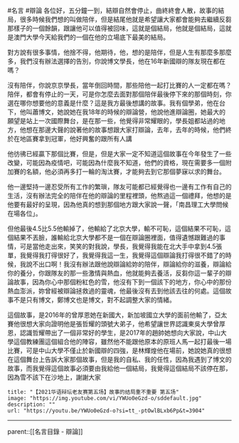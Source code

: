 #名言 #辯論 
各位好，五分鐘一到，結辯自然會停止，曲終終會人散，故事的結局，很多時候我們想的叫做陪伴，但是結尾他就是希望讓大家都會能夠去繼續反芻那樣子的一個餘韻，跟讓他可以值得被回味，這就是個結局，他就是個結局，這就是澳門大學今天給我們的一個在他的立場底下最美的結局。

對方說有很多事情，他捨不得，他期待，他，想的是陪伴，但是人生有那麼多那麼多，我們沒有辦法選擇的告別，你說博文學長，他在16年新國辯的隊友現在都在嗎？

沒有陪伴，你說京京學長，當年倒回時間，那些陪他一起打比賽的人一定都在嗎？陪伴，都會有停止的一天，可是你怎麼去面對那個陪伴最後停下來的那個時刻，你選在哪你想要他的意義是什麼？這是我方最後想講的故事。我有個學弟，他在台下，他叫蕭博文，她說她在我18年的時候的辯論營，他說他進辯論圈，她最大的願望是站上一次國際舞台，是在那一些，他覺得非常耀眼的，學長姐都站過的地方，他想在那邊大聲的說著他的故事想跟大家打辯論，去年，去年的時候，他們終於在地區賽拿到冠軍，他好興奮的跟所有人講

他彷彿已經贏下那個比賽，但是，但是大家一定不知道這個故事在今年發生了一些改變，可能因為疫情吧，可能因為什麼我不知道，他們的資格，現在需要多一個附加賽的名額，他必須再多打一輪的淘汰賽，才能夠去到它那個夢寐以求的舞台。

他一邊堅持一邊忍受所有工作的繁瑣，隊友可能都已經覺得也一邊有工作有自己的生活，沒有辦法完全的陪伴在他的辯論的里程裡頭，他熬過這一個禮拜，他想的是他要有最好的呈現，因為他真的想到那個地方跟大家說一聲，「南昌理工大學問候在場各位」。

但他最後4.5比5.5他輸掉了，他輸給了北京大學，輸不可恥，這個結果不可恥，這個結果不丟臉，誰輸給北京大學都不是一個在辯論圈裡面，值得遺憾跟難過的事情，可是當他走出來，笑笑的對我說，學長，我覺得我能在北大手中拿到4.5張單，我覺得我打得很好了，我覺得我這一生，我覺得這個辯論我打得很不錯了的時候，我說不出口啊！我沒有辦法跟他說辯論給妳的陪伴，辯論給你的滋養，辯論給你的養分，你跟隊友的那一些激情與熱血，他就能夠去養活，反芻你這一輩子的辯論故事，因為你心中那個粉紅色的雪，他沒有下到一個該下的地方，你心中的那份熱血澎派，妳曾經被辯論拯救過的靈魂，他最後沒有去到他該去往的何處。這個故事不是只有博文，鄭博文也是博文，對不起調整大家的情緒。

這個故事，是2016年的曾厚恩她在新國大，新加坡國立大學的面前他輸了，亞太賽他很想大家向證明他是張哲耀的頭號大弟子，他希望讓世界認識東吳大學曾厚恩，認識哲耀帶出了一個非常好的學生，是2017年的趙帥她想向大家說，中山大學這個教練團這個組合他的陣容，雖然他不能跟他原本的原班人馬一起打最後一場比賽，可是中山大學不僅止於新國辯的四強，是林輝煌他在場前，她說她真的很想在這個舞台上告訴大家那個故事，但是我的自私、我的任性，因為我遇到了博文的故事，而我覺得這個故事必須要由我給他一個結局，我覺得這個結局不該停在那，因為雪不該下在沙地上，謝謝大家

```embed
title: "【2021华语辩坛老友赛第五场】故事的结局重不重要 第五场"
image: "https://img.youtube.com/vi/YWUo0eGzd-o/sddefault.jpg"
description: ""
url: "https://youtu.be/YWUo0eGzd-o?si=tt_-ptOwlBLxb6Pp&t=3904"
```
- - -
parent::[[名言目錄 - 辯論]]